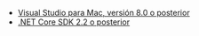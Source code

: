 * [Visual Studio para Mac, versión 8.0 o posterior](https://visualstudio.microsoft.com/downloads/)
* [.NET Core SDK 2.2 o posterior](https://www.microsoft.com/net/download/all)
